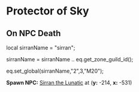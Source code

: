 # Protector of Sky
## On NPC Death

local sirranName = "sirran";

sirranName = sirranName .. eq.get_zone_guild_id();

eq.set_global(sirranName,"2",3,"M20");

**Spawn NPC:**  [Sirran the Lunatic](/npc/71058) at (**y:** -214, **x:** -531)




